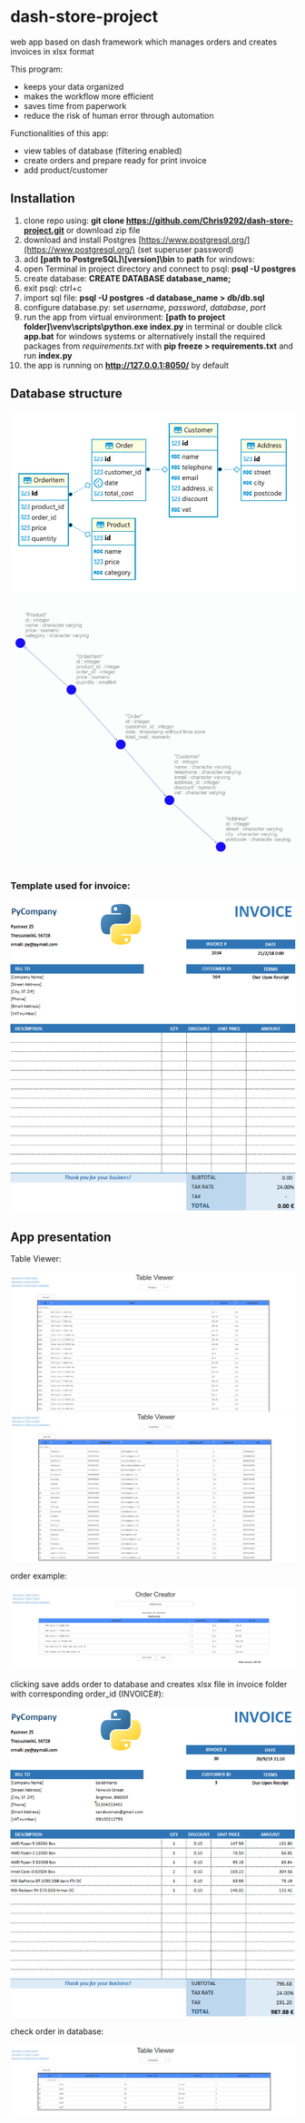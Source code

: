 # dash-store-project
web app based on dash framework which manages orders and creates invoices in xlsx format

This program:
- keeps your data organized
- makes the workflow more efficient
- saves time from paperwork
- reduce the risk of human error through automation

Functionalities of this app:
- view tables of database (filtering enabled)
- create orders and prepare ready for print invoice
- add product/customer

## Installation

1. clone repo using: **git clone https://github.com/Chris9292/dash-store-project.git** or download zip file
2. download and install Postgres [https://www.postgresql.org/](https://www.postgresql.org/) (set superuser password)
3. add **[path to PostgreSQL]\\[version]\bin** to **path** for windows: 
4. open Terminal in project directory and connect to psql: **psql -U postgres**
5. create database: **CREATE DATABASE database_name;**
6. exit psql: ctrl+c
7. import sql file: **psql -U postgres -d database_name > db/db.sql**
8. configure database.py: set _username_, _password_, _database_, _port_
9. run the app from virtual environment: **[path to project folder]\venv\scripts\python.exe index.py** in terminal or double click **app.bat** for windows systems or alternatively install the required packages from _requirements.txt_ with **pip freeze > requirements.txt** and run **index.py**
10. the app is running on **http://127.0.0.1:8050/** by default


## Database structure

![database structure_1](images/database_structure_dbeaver.png)
![database structure_2](images/database_structure_omni_db.png)


### Template used for invoice:
![invoice](templates/invoice.png)

## App presentation

Table Viewer:

![product](images/product.png)
![customer](images/customer.png)

order example:

![order](images/order.png)

clicking save adds order to database and creates xlsx file in invoice folder with corresponding order_id (INVOICE#):

![invoice](images/example_invoice.png)

check order in database:

![order_items](images/order_item.png)


